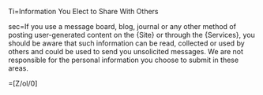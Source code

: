 Ti=Information You Elect to Share With Others

sec=If you use a message board, blog, journal or any other method of posting user-generated content on the {Site} or through the {Services}, you should be aware that such information can be read, collected or used by others and could be used to send you unsolicited messages. We are not responsible for the personal information you choose to submit in these areas.

=[Z/ol/0]
